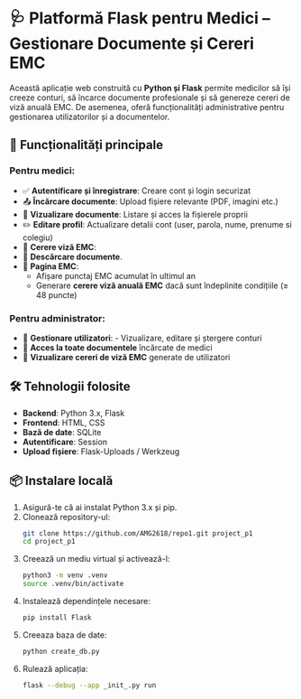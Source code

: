 # 🩺 Platformă Flask pentru Medici – Gestionare Documente și Cereri EMC

Această aplicație web construită cu **Python și Flask** permite medicilor să își creeze conturi, să încarce documente profesionale și să genereze cereri de viză anuală EMC. De asemenea, oferă funcționalități administrative pentru gestionarea utilizatorilor și a documentelor.

## 🚀 Funcționalități principale

### Pentru medici:
- ✅ **Autentificare și înregistrare**: Creare cont și login securizat
- 📤 **Încărcare documente**: Upload fișiere relevante (PDF, imagini etc.)
- 📂 **Vizualizare documente**: Listare și acces la fișierele proprii
- ✏️ **Editare profil**: Actualizare detalii cont (user, parola, nume, prenume si colegiu)
- 📄 **Cerere viză EMC**:
- 📄 **Descărcare documente**.
- 📄 **Pagina EMC**:
  - Afișare punctaj EMC acumulat în ultimul an
  - Generare **cerere viză anuală EMC** dacă sunt îndeplinite condițiile (≥ 48 puncte)

### Pentru administrator:
- 👥 **Gestionare utilizatori**:
        - Vizualizare, editare și ștergere conturi
- 📁 **Acces la toate documentele** încărcate de medici
- 📝 **Vizualizare cereri de viză EMC** generate de utilizatori

## 🛠️ Tehnologii folosite

- **Backend**: Python 3.x, Flask
- **Frontend**: HTML, CSS
- **Bază de date**: SQLite
- **Autentificare**: Session
- **Upload fișiere**: Flask-Uploads / Werkzeug

## 📦 Instalare locală
1. Asigură-te că ai instalat Python 3.x și pip.
2. Clonează repository-ul:
    ```bash
   git clone https://github.com/AMG2618/repo1.git project_p1
   cd project_p1
3. Creează un mediu virtual și activează-l:
    ```bash
   python3 -m venv .venv
   source .venv/bin/activate
4. Instalează dependințele necesare:
    ```bash
   pip install Flask
5. Creeaza baza de date:
    ```bash
    python create_db.py
6. Rulează aplicația:
    ```bash
    flask --debug --app _init_.py run


